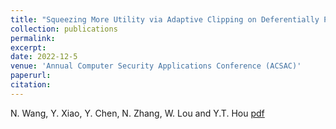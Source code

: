 ```yaml
---
title: "Squeezing More Utility via Adaptive Clipping on Deferentially Private Gradients in Federated Meta-Learning"
collection: publications
permalink: 
excerpt: 
date: 2022-12-5
venue: 'Annual Computer Security Applications Conference (ACSAC)'
paperurl: 
citation: 
---
```

N. Wang, Y. Xiao, Y. Chen, N. Zhang, W. Lou and Y.T. Hou
[pdf](http://ning-wang1.github.io/files/dp.pdf)

